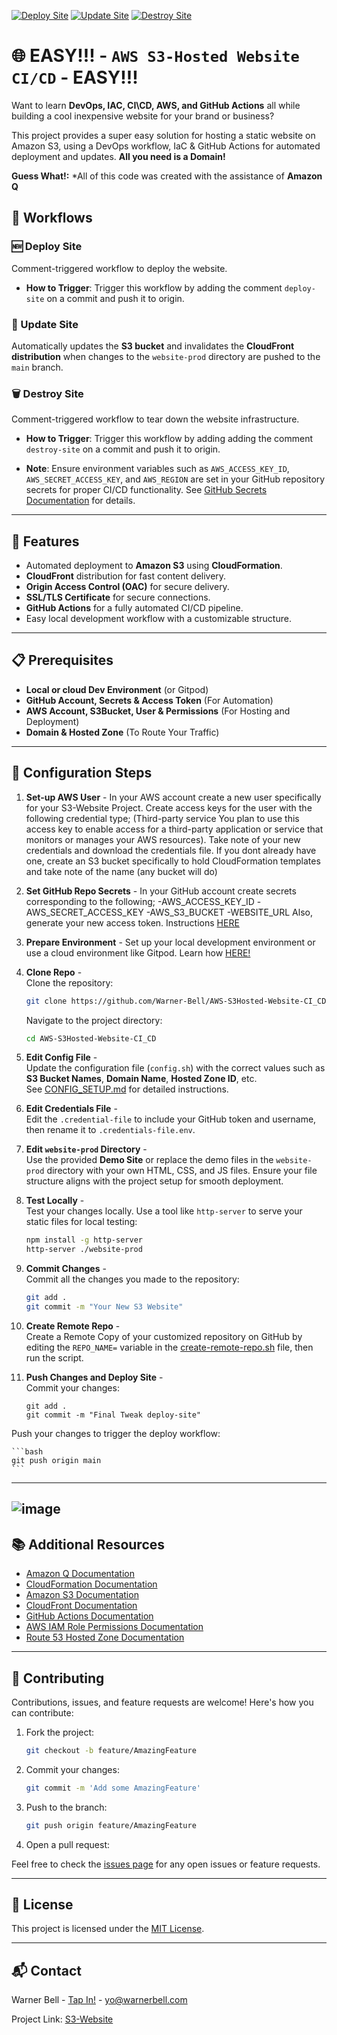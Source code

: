 [![Deploy Site](https://github.com/Warner-Bell/AWS-S3Hosted-Website-CI_CD/actions/workflows/siteDeploy.yaml/badge.svg)](https://github.com/Warner-Bell/AWS-S3Hosted-Website-CI_CD/actions/workflows/siteDeploy.yaml)
[![Update Site](https://github.com/Warner-Bell/AWS-S3Hosted-Website-CI_CD/actions/workflows/siteUpdate.yaml/badge.svg)](https://github.com/Warner-Bell/AWS-S3Hosted-Website-CI_CD/actions/workflows/siteUpdate.yaml)
[![Destroy Site](https://github.com/Warner-Bell/AWS-S3Hosted-Website-CI_CD/actions/workflows/siteDestroy.yaml/badge.svg)](https://github.com/Warner-Bell/AWS-S3Hosted-Website-CI_CD/actions/workflows/siteDestroy.yaml)

# 🌐 EASY!!! - `AWS S3-Hosted Website CI/CD` - EASY!!!

Want to learn **DevOps, IAC, CI\CD, AWS, and GitHub Actions** all while building a cool inexpensive website for your brand or business?

This project provides a super easy solution for hosting a static website on Amazon S3, using a DevOps workflow, IaC & GitHub Actions for automated deployment and updates. **All you need is a Domain!**

**Guess What!:** *All of this code was created with the assistance of **Amazon Q** 

## 🔄 Workflows

### 🆕 Deploy Site
Comment-triggered workflow to deploy the website.

- **How to Trigger**: Trigger this workflow by adding the comment `deploy-site` on a commit and push it to origin.

### 🔄 Update Site
Automatically updates the **S3 bucket** and invalidates the **CloudFront distribution** when changes to the `website-prod` directory are pushed to the `main` branch.

### 🗑️ Destroy Site
Comment-triggered workflow to tear down the website infrastructure.

- **How to Trigger**: Trigger this workflow by adding adding the comment `destroy-site` on a commit and push it to origin.

- **Note**: Ensure environment variables such as `AWS_ACCESS_KEY_ID`, `AWS_SECRET_ACCESS_KEY`, and `AWS_REGION` are set in your GitHub repository secrets for proper CI/CD functionality. See [GitHub Secrets Documentation](https://docs.github.com/en/actions/security-guides/encrypted-secrets) for details.

---

## 🚀 Features
- Automated deployment to **Amazon S3** using **CloudFormation**.
- **CloudFront** distribution for fast content delivery.
- **Origin Access Control (OAC)** for secure delivery.
- **SSL/TLS Certificate** for secure connections.
- **GitHub Actions** for a fully automated CI/CD pipeline.
- Easy local development workflow with a customizable structure.

---

## 📋 Prerequisites
- **Local or cloud Dev Environment** (or Gitpod)
- **GitHub Account, Secrets & Access Token** (For Automation)
- **AWS Account, S3Bucket, User & Permissions** (For Hosting and Deployment)
- **Domain & Hosted Zone** (To Route Your Traffic)

---

## 🔧 Configuration Steps
1. **Set-up AWS User** -
   In your AWS account create a new user specifically for your S3-Website Project. Create access keys for the user with the following credential type;
   (Third-party service You plan to use this access key to enable access for a third-party application or service that monitors or manages your AWS resources).
   Take note of your new credentials and download the credentials file.
   If you dont already have one, create an S3 bucket specifically to hold CloudFormation templates and take note of the name (any bucket will do)

2. **Set GitHub Repo Secrets** - 
   In your GitHub account create secrets corresponding to the following;
   -AWS_ACCESS_KEY_ID
   -AWS_SECRET_ACCESS_KEY
   -AWS_S3_BUCKET
   -WEBSITE_URL
Also, generate your new access token. Instructions [HERE](GENERATE-GITHUB-TOKEN.md)

3. **Prepare Environment** -
   Set up your local development environment or use a cloud environment like Gitpod. Learn how [HERE!](https://github.com/Warner-Bell/Easy-Dev-Env-Setup/blob/main/README.md)

4. **Clone Repo** -  
   Clone the repository:

    ```bash
    git clone https://github.com/Warner-Bell/AWS-S3Hosted-Website-CI_CD.git
    ```

    Navigate to the project directory:

    ```bash
    cd AWS-S3Hosted-Website-CI_CD
    ```

5. **Edit Config File** -   
   Update the configuration file (`config.sh`) with the correct values such as **S3 Bucket Names**, **Domain Name**, **Hosted Zone ID**, etc.  
   See [CONFIG_SETUP.md](https://github.com/Warner-Bell/AWS-S3Hosted-Website-CI_CD/blob/f070c8c586f654f576928a14680486e3005c005b/CONFIG_SETUP.md) for detailed instructions.

6. **Edit Credentials File** -   
   Edit the `.credential-file` to include your GitHub token and username, then rename it to `.credentials-file.env`.

7. **Edit `website-prod` Directory** -   
   Use the provided **Demo Site** or replace the demo files in the `website-prod` directory with your own HTML, CSS, and JS files. Ensure your file structure aligns with the project setup for smooth deployment.

11. **Test Locally** -   
   Test your changes locally. Use a tool like `http-server` to serve your static files for local testing:

    ```bash
    npm install -g http-server
    http-server ./website-prod
    ```

9. **Commit Changes** -  
    Commit all the changes you made to the repository:

    ```bash
    git add .
    git commit -m "Your New S3 Website"
    ```

10. **Create Remote Repo** -   
    Create a Remote Copy of your customized repository on GitHub by editing the `REPO_NAME=` variable in the [create-remote-repo.sh](https://github.com/Warner-Bell/AWS-S3Hosted-Website-CI_CD/blob/966af9c5136f472f4341ea60cd545249307d1344/create-remote-repo.sh) file, then run the script.

14. **Push Changes and Deploy Site** -   
    Commit your changes:

    ```
    git add .
    git commit -m "Final Tweak deploy-site"
    ```
   Push your changes to trigger the deploy workflow:

    ```bash
    git push origin main
    ```

---
![image](https://github.com/user-attachments/assets/495294b3-bc81-46dd-91c3-70091b160d1e)
---

## 📚 Additional Resources

- [Amazon Q Documentation](https://docs.aws.amazon.com/amazonq/)
- [CloudFormation Documentation](https://docs.aws.amazon.com/cloudformation/)
- [Amazon S3 Documentation](https://docs.aws.amazon.com/s3/)
- [CloudFront Documentation](https://docs.aws.amazon.com/cloudfront/)
- [GitHub Actions Documentation](https://docs.github.com/en/actions)
- [AWS IAM Role Permissions Documentation](https://docs.aws.amazon.com/IAM/latest/UserGuide/access_policies.html)
- [Route 53 Hosted Zone Documentation](https://docs.aws.amazon.com/Route53/latest/DeveloperGuide/Welcome.html)

---

## 🤝 Contributing

Contributions, issues, and feature requests are welcome! Here's how you can contribute:

1. Fork the project:

    ```bash
    git checkout -b feature/AmazingFeature
    ```

2. Commit your changes:

    ```bash
    git commit -m 'Add some AmazingFeature'
    ```

3. Push to the branch:

    ```bash
    git push origin feature/AmazingFeature
    ```

4. Open a pull request:

Feel free to check the [issues page](TBD) for any open issues or feature requests.

---

## 📝 License

This project is licensed under the [MIT License](TBD).

---

## 📬 Contact

Warner Bell - [Tap In!](https://dot.cards/warnerbell) - yo@warnerbell.com

Project Link: [S3-Website](https://github.com/Warner-Bell/AWS-S3Hosted-Website-CI_CD)
